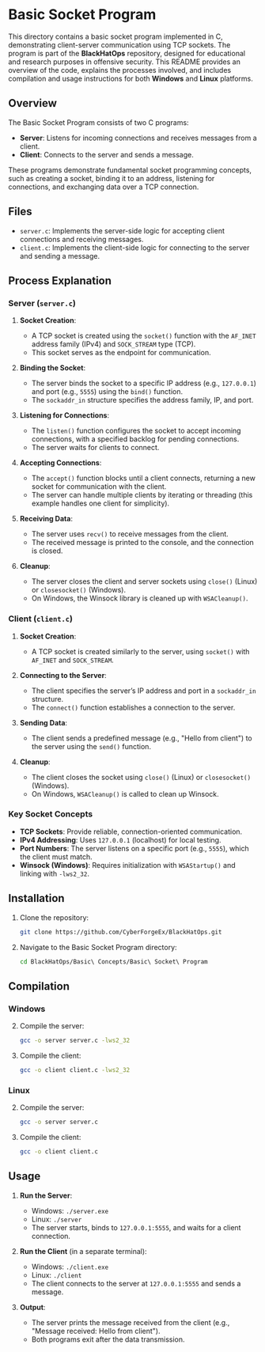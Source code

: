 # Basic Socket Program

This directory contains a basic socket program implemented in C, demonstrating client-server communication using TCP sockets. The program is part of the **BlackHatOps** repository, designed for educational and research purposes in offensive security. This README provides an overview of the code, explains the processes involved, and includes compilation and usage instructions for both **Windows** and **Linux** platforms.

## Overview

The Basic Socket Program consists of two C programs:
- **Server**: Listens for incoming connections and receives messages from a client.
- **Client**: Connects to the server and sends a message.

These programs demonstrate fundamental socket programming concepts, such as creating a socket, binding it to an address, listening for connections, and exchanging data over a TCP connection.

## Files

- `server.c`: Implements the server-side logic for accepting client connections and receiving messages.
- `client.c`: Implements the client-side logic for connecting to the server and sending a message.

## Process Explanation

### Server (`server.c`)

1. **Socket Creation**:
   - A TCP socket is created using the `socket()` function with the `AF_INET` address family (IPv4) and `SOCK_STREAM` type (TCP).
   - This socket serves as the endpoint for communication.

2. **Binding the Socket**:
   - The server binds the socket to a specific IP address (e.g., `127.0.0.1`) and port (e.g., `5555`) using the `bind()` function.
   - The `sockaddr_in` structure specifies the address family, IP, and port.

3. **Listening for Connections**:
   - The `listen()` function configures the socket to accept incoming connections, with a specified backlog for pending connections.
   - The server waits for clients to connect.

4. **Accepting Connections**:
   - The `accept()` function blocks until a client connects, returning a new socket for communication with the client.
   - The server can handle multiple clients by iterating or threading (this example handles one client for simplicity).

5. **Receiving Data**:
   - The server uses `recv()` to receive messages from the client.
   - The received message is printed to the console, and the connection is closed.

6. **Cleanup**:
   - The server closes the client and server sockets using `close()` (Linux) or `closesocket()` (Windows).
   - On Windows, the Winsock library is cleaned up with `WSACleanup()`.

### Client (`client.c`)

1. **Socket Creation**:
   - A TCP socket is created similarly to the server, using `socket()` with `AF_INET` and `SOCK_STREAM`.

2. **Connecting to the Server**:
   - The client specifies the server’s IP address and port in a `sockaddr_in` structure.
   - The `connect()` function establishes a connection to the server.

3. **Sending Data**:
   - The client sends a predefined message (e.g., "Hello from client") to the server using the `send()` function.

4. **Cleanup**:
   - The client closes the socket using `close()` (Linux) or `closesocket()` (Windows).
   - On Windows, `WSACleanup()` is called to clean up Winsock.

### Key Socket Concepts

- **TCP Sockets**: Provide reliable, connection-oriented communication.
- **IPv4 Addressing**: Uses `127.0.0.1` (localhost) for local testing.
- **Port Numbers**: The server listens on a specific port (e.g., `5555`), which the client must match.
- **Winsock (Windows)**: Requires initialization with `WSAStartup()` and linking with `-lws2_32`.

## Installation

1. Clone the repository:
   ```bash
   git clone https://github.com/CyberForgeEx/BlackHatOps.git
   ```
2. Navigate to the Basic Socket Program directory:
   ```bash
   cd BlackHatOps/Basic\ Concepts/Basic\ Socket\ Program
   ```

## Compilation

### Windows
2. Compile the server:
   ```bash
   gcc -o server server.c -lws2_32
   ```
3. Compile the client:
   ```bash
   gcc -o client client.c -lws2_32
   ```

### Linux
2. Compile the server:
   ```bash
   gcc -o server server.c
   ```
3. Compile the client:
   ```bash
   gcc -o client client.c
   ```

## Usage

1. **Run the Server**:
   - Windows: `./server.exe`
   - Linux: `./server`
   - The server starts, binds to `127.0.0.1:5555`, and waits for a client connection.

2. **Run the Client** (in a separate terminal):
   - Windows: `./client.exe`
   - Linux: `./client`
   - The client connects to the server at `127.0.0.1:5555` and sends a message.

3. **Output**:
   - The server prints the message received from the client (e.g., "Message received: Hello from client").
   - Both programs exit after the data transmission.
